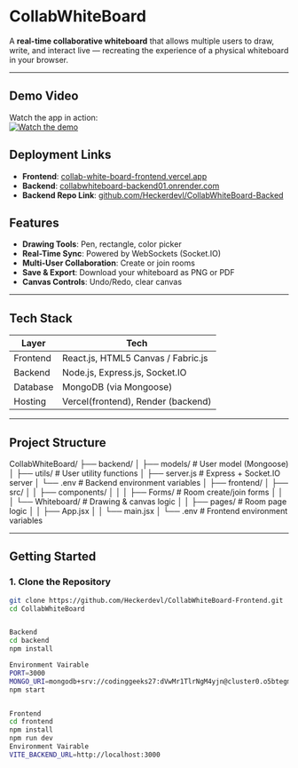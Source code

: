 # CollabWhiteBoard

A **real-time collaborative whiteboard** that allows multiple users to draw, write, and interact live — recreating the experience of a physical whiteboard in your browser.

---
##  Demo Video

Watch the app in action:  
[![Watch the demo](https://img.youtube.com/vi/D-nu_yf8fTM/hqdefault.jpg)](https://youtu.be/D-nu_yf8fTM)

## Deployment Links

- **Frontend**: [collab-white-board-frontend.vercel.app](https://collab-white-board-frontend.vercel.app)
- **Backend**: [collabwhiteboard-backend01.onrender.com](https://collabwhiteboard-backend01.onrender.com)
- **Backend Repo Link**: [github.com/Heckerdevl/CollabWhiteBoard-Backed](https://github.com/Heckerdevl/CollabWhiteBoard-Backed)

##  Features

- **Drawing Tools**: Pen, rectangle, color picker
- **Real-Time Sync**: Powered by WebSockets (Socket.IO)
- **Multi-User Collaboration**: Create or join rooms 
- **Save & Export**: Download your whiteboard as PNG or PDF
- **Canvas Controls**: Undo/Redo, clear canvas

---

##  Tech Stack

| Layer     | Tech                                      |
|-----------|-------------------------------------------|
| Frontend  | React.js, HTML5 Canvas / Fabric.js         |
| Backend   | Node.js, Express.js, Socket.IO             |
| Database  | MongoDB (via Mongoose)                     |
| Hosting   | Vercel(frontend), Render (backend) |

---

##  Project Structure

CollabWhiteBoard/
├── backend/
│ ├── models/ # User model (Mongoose)
│ ├── utils/ # User utility functions
│ ├── server.js # Express + Socket.IO server
│ └── .env # Backend environment variables
│
├── frontend/
│ ├── src/
│ │ ├── components/
│ │ │ ├── Forms/ # Room create/join forms
│ │ │ └── Whiteboard/ # Drawing & canvas logic
│ │ ├── pages/ # Room page logic
│ │ ├── App.jsx
│ │ └── main.jsx
│ └── .env # Frontend environment variables


---

##  Getting Started

### 1. Clone the Repository

```bash
git clone https://github.com/Heckerdevl/CollabWhiteBoard-Frontend.git
cd CollabWhiteBoard


Backend
cd backend
npm install

Environment Vairable
PORT=3000
MONGO_URI=mongodb+srv://codinggeeks27:dVwMr1TlrNgM4yjn@cluster0.o5btegm.mongodb.net/CollabWhiteBoard
npm start


Frontend
cd frontend
npm install
npm run dev  
Environment Vairable
VITE_BACKEND_URL=http://localhost:3000





